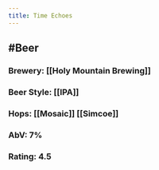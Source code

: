 ```yaml
---
title: Time Echoes
---
```


## #Beer
### Brewery: [[Holy Mountain Brewing]]

### Beer Style: [[IPA]]

### Hops: [[Mosaic]] [[Simcoe]]

### AbV: 7%

### Rating: 4.5
